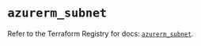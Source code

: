 # `azurerm_subnet`

Refer to the Terraform Registry for docs: [`azurerm_subnet`](https://registry.terraform.io/providers/hashicorp/azurerm/3.96.0/docs/resources/subnet).
